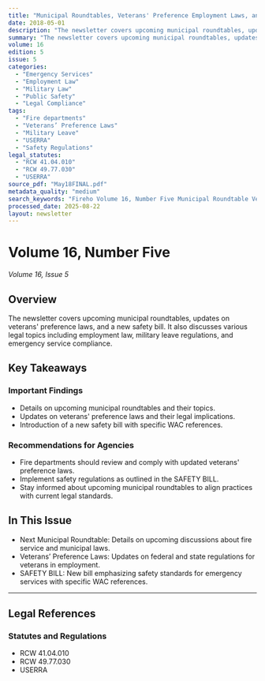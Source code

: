 ```yaml
---
title: "Municipal Roundtables, Veterans' Preference Employment Laws, and Safety Bill Compliance"
date: 2018-05-01
description: "The newsletter covers upcoming municipal roundtables, updates on veterans' preference laws, and a new safety bill. It also discusses various legal topics including employment law, military leave regulations, and emergency service compliance."
summary: "The newsletter covers upcoming municipal roundtables, updates on veterans' preference laws, and a new safety bill. It also discusses various legal topics including employment law, military leave regulations, and emergency service compliance."
volume: 16
edition: 5
issue: 5
categories:
  - "Emergency Services"
  - "Employment Law"
  - "Military Law"
  - "Public Safety"
  - "Legal Compliance"
tags:
  - "Fire departments"
  - "Veterans’ Preference Laws"
  - "Military Leave"
  - "USERRA"
  - "Safety Regulations"
legal_statutes:
  - "RCW 41.04.010"
  - "RCW 49.77.030"
  - "USERRA"
source_pdf: "May18FINAL.pdf"
metadata_quality: "medium"
search_keywords: "Fireho Volume 16, Number Five Municipal Roundtable Veterans’ Preference Laws SAFETY BILL use Lawyer May 2018 RCW 41.04.010 USERRA WAC 296-305-01509 WAC 296-305-06507 WAC 296-305-05004 WAC 296-305-0451..."
processed_date: 2025-08-22
layout: newsletter
---
```


# Volume 16, Number Five

*Volume 16, Issue 5*

## Overview

The newsletter covers upcoming municipal roundtables, updates on veterans' preference laws, and a new safety bill. It also discusses various legal topics including employment law, military leave regulations, and emergency service compliance.

## Key Takeaways

### Important Findings

- Details on upcoming municipal roundtables and their topics.
- Updates on veterans' preference laws and their legal implications.
- Introduction of a new safety bill with specific WAC references.

### Recommendations for Agencies

- Fire departments should review and comply with updated veterans' preference laws.
- Implement safety regulations as outlined in the SAFETY BILL.
- Stay informed about upcoming municipal roundtables to align practices with current legal standards.

## In This Issue

- Next Municipal Roundtable: Details on upcoming discussions about fire service and municipal laws.
- Veterans’ Preference Laws: Updates on federal and state regulations for veterans in employment.
- SAFETY BILL: New bill emphasizing safety standards for emergency services with specific WAC references.

---

## Legal References

### Statutes and Regulations

- RCW 41.04.010
- RCW 49.77.030
- USERRA

